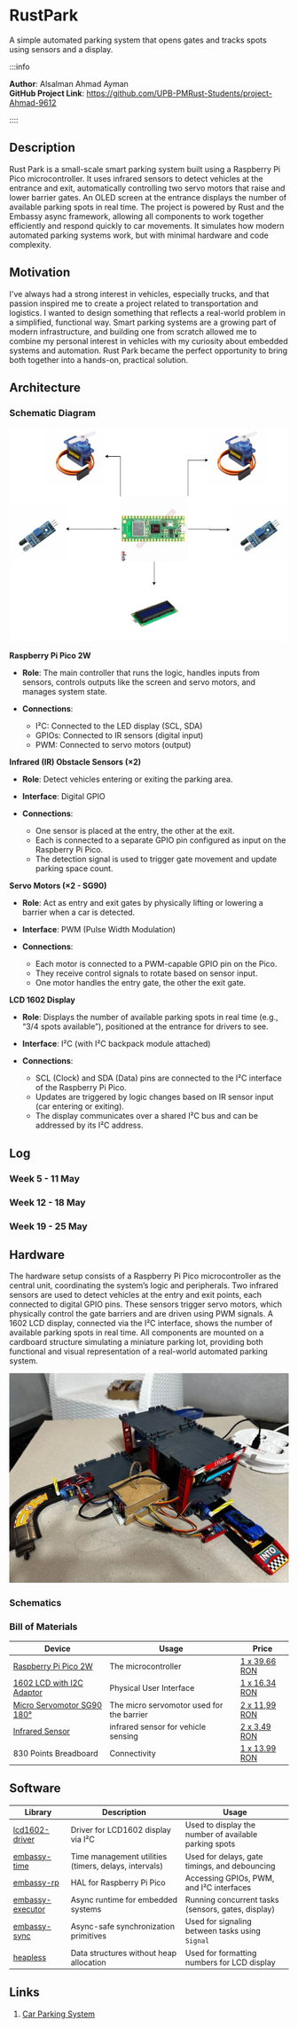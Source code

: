 # RustPark
A simple automated parking system that opens gates and tracks spots using sensors and a display.

:::info

**Author**: Alsalman Ahmad Ayman\
**GitHub Project Link**: https://github.com/UPB-PMRust-Students/project-Ahmad-9612

::::

## Description
Rust Park is a small-scale smart parking system built using a Raspberry Pi Pico microcontroller. It uses infrared sensors to detect vehicles at the entrance and exit, automatically controlling two servo motors that raise and lower barrier gates. An OLED screen at the entrance displays the number of available parking spots in real time. The project is powered by Rust and the Embassy async framework, allowing all components to work together efficiently and respond quickly to car movements. It simulates how modern automated parking systems work, but with minimal hardware and code complexity.
## Motivation
I've always had a strong interest in vehicles, especially trucks, and that passion inspired me to create a project related to transportation and logistics. I wanted to design something that reflects a real-world problem in a simplified, functional way. Smart parking systems are a growing part of modern infrastructure, and building one from scratch allowed me to combine my personal interest in vehicles with my curiosity about embedded systems and automation. Rust Park became the perfect opportunity to bring both together into a hands-on, practical solution.
## Architecture
### Schematic Diagram
![Schematic diagram](Diagram.webp)

**Raspberry Pi Pico 2W**
- **Role**: The main controller that runs the logic, handles inputs from sensors, controls outputs like the screen and servo motors, and manages system state.

- **Connections**:
    - I²C: Connected to the LED display (SCL, SDA)
    - GPIOs: Connected to IR sensors (digital input)
    - PWM: Connected to servo motors (output)

**Infrared (IR) Obstacle Sensors (×2)**
- **Role**: Detect vehicles entering or exiting the parking area.

- **Interface**: Digital GPIO

- **Connections**:
    - One sensor is placed at the entry, the other at the exit.
    - Each is connected to a separate GPIO pin configured as input on the Raspberry Pi Pico.
    - The detection signal is used to trigger gate movement and update parking space count.

**Servo Motors (×2 - SG90)**
- **Role**: Act as entry and exit gates by physically lifting or lowering a barrier when a car is detected.

- **Interface**: PWM (Pulse Width Modulation)

- **Connections**:
    - Each motor is connected to a PWM-capable GPIO pin on the Pico.
    - They receive control signals to rotate based on sensor input.
    - One motor handles the entry gate, the other the exit gate.

**LCD 1602 Display**
- **Role**: Displays the number of available parking spots in real time (e.g., “3/4 spots available”), positioned at the entrance for drivers to see.

- **Interface**: I²C (with I²C backpack module attached)

- **Connections**:
    - SCL (Clock) and SDA (Data) pins are connected to the I²C interface of the Raspberry Pi Pico.
    - Updates are triggered by logic changes based on IR sensor input (car entering or exiting).
    - The display communicates over a shared I²C bus and can be addressed by its I²C address.

## Log
### Week 5 - 11 May

### Week 12 - 18 May

### Week 19 - 25 May

## Hardware
The hardware setup consists of a Raspberry Pi Pico microcontroller as the central unit, coordinating the system’s logic and peripherals. Two infrared sensors are used to detect vehicles at the entry and exit points, each connected to digital GPIO pins. These sensors trigger servo motors, which physically control the gate barriers and are driven using PWM signals. A 1602 LCD display, connected via the I²C interface, shows the number of available parking spots in real time. All components are mounted on a cardboard structure simulating a miniature parking lot, providing both functional and visual representation of a real-world automated parking system.

![Project](Project.webp)

### Schematics

### Bill of Materials

| Device | Usage | Price |
|--------|-------|-------|
| [Raspberry Pi Pico 2W](https://www.raspberrypi.com/documentation/microcontrollers/pico-series.html) | The microcontroller | [1 x 39.66 RON](https://www.optimusdigital.ro/en/raspberry-pi-boards/13327-raspberry-pi-pico-2-w.html?srsltid=AfmBOoo5CQdoi14-RbmA_YJJrNUG1hPBzlSKgPdCOYv9U2PgJdK3bPwM) |
| [1602 LCD with I2C Adaptor](https://www.vishay.com/docs/37484/lcd016n002bcfhet.pdf) | Physical User Interface | [1 x 16.34 RON](https://www.optimusdigital.ro/ro/optoelectronice-lcd-uri/2894-lcd-cu-interfata-i2c-si-backlight-albastru.html?search_query=LCD&results=210)  |
|[Micro Servomotor SG90 180°](http://www.ee.ic.ac.uk/pcheung/teaching/DE1_EE/stores/sg90_datasheet.pdf)| The micro servomotor used for the barrier | [2 x 11,99 RON](https://www.optimusdigital.ro/ro/motoare-servomotoare/2261-micro-servo-motor-sg90-180.html?search_query=sg90&results=11)|
| [Infrared Sensor ](https://arduinogetstarted.com/tutorials/arduino-infrared-obstacle-avoidance-sensor) | infrared sensor for vehicle sensing| [2 x 3,49 RON](https://www.optimusdigital.ro/ro/senzori-senzori-optici/4514-senzor-infrarosu-de-obstacole.html?search_query=infrarosu&results=131) |
| 830 Points Breadboard | Connectivity | [1 x 13.99 RON](https://www.bitmi.ro/breadboard-830-puncte-mb-102-10500.html?gad_source=1) |

## Software
                                        
| Library | Description | Usage |
|--------|-------|-------|
| [lcd1602-driver](https://github.com/eZioPan/lcd1602-driver)                              | Driver for LCD1602 display via I²C                     | Used to display the number of available parking spots |
| [embassy-time](https://docs.embassy.dev/embassy-time/git/default/index.html)            | Time management utilities (timers, delays, intervals)  | Used for delays, gate timings, and debouncing         |
| [embassy-rp](https://docs.embassy.dev/embassy-rp/git/rp2040/index.html)                 | HAL for Raspberry Pi Pico                              | Accessing GPIOs, PWM, and I²C interfaces              |
| [embassy-executor](https://docs.embassy.dev/embassy-executor/git/std/index.html)        | Async runtime for embedded systems                     | Running concurrent tasks (sensors, gates, display)    |
| [embassy-sync](https://github.com/embassy-rs/embassy/tree/main/embassy-sync)            | Async-safe synchronization primitives                  | Used for signaling between tasks using `Signal`       |
| [heapless](https://github.com/rust-embedded/heapless)                                    | Data structures without heap allocation                | Used for formatting numbers for LCD display           |


## Links
1. [Car Parking System](https://www.youtube.com/watch?v=8XOsXdNOa4g&ab_channel=svsembedded)